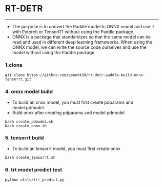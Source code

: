 # RT-DETR
------
- The purpose is to convert the Paddle model to ONNX model and use it with Pytorch or TensorRT without using the Paddle package.
- ONNX is a package that standardizes so that the same model can be read and used in different deep learning frameworks. When using the ONNX model, we can write the source code ourselves and use the model without using the Paddle package.


### 1.clone 
```
git clone https://github.com/geon0430/rt-detr-paddle-build-onnx-tensorrt.git
```

### 4. onnx model build
- To build an onxx model, you must first create pdparams and model.pdmodel.
- Build onnx after creating pdparams and model.pdmodel
```
bash create_pdmodel.sh
bash create_onnx.sh
```
### 5. tensorrt build
- To build an tensorrt model, you must first create onnx
```
bash create_tensorrt.sh
```
### 6. trt model predict test
```
python utils/trt_predict.py
```
